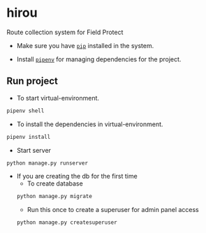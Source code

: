# hirou

Route collection system for Field Protect

* Make sure you have [`pip`](https://pip.pypa.io/en/stable/installing/) installed in the system.

* Install [`pipenv`](https://github.com/pypa/pipenv) for managing dependencies for the project.

## Run project

* To start virtual-environment.
```python
pipenv shell
```

* To install the dependencies in virtual-environment.
```python
pipenv install
```

* Start server
```python
python manage.py runserver
```

* If you are creating the db for the first time
    - To create database
    ```python
    python manage.py migrate
    ```
    - Run this once to create a superuser for admin panel access
    ```python
    python manage.py createsuperuser
    ```
